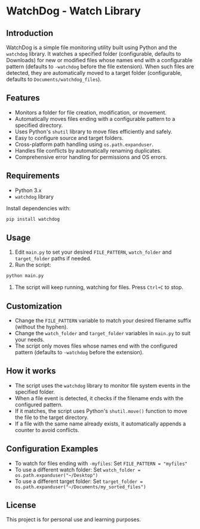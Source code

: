 # WatchDog - Watch Library

## Introduction

WatchDog is a simple file monitoring utility built using Python and the `watchdog` library. It watches a specified folder (configurable, defaults to Downloads) for new or modified files whose names end with a configurable pattern (defaults to `-watchdog` before the file extension). When such files are detected, they are automatically moved to a target folder (configurable, defaults to `Documents/watchdog_files`).

## Features

- Monitors a folder for file creation, modification, or movement.
- Automatically moves files ending with a configurable pattern to a specified directory.
- Uses Python's `shutil` library to move files efficiently and safely.
- Easy to configure source and target folders.
- Cross-platform path handling using `os.path.expanduser`.
- Handles file conflicts by automatically renaming duplicates.
- Comprehensive error handling for permissions and OS errors.

## Requirements

- Python 3.x
- `watchdog` library

Install dependencies with:

```bash
pip install watchdog
```

## Usage

1. Edit `main.py` to set your desired `FILE_PATTERN`, `watch_folder` and `target_folder` paths if needed.
1. Run the script:

```bash
python main.py
```

1. The script will keep running, watching for files. Press `Ctrl+C` to stop.

## Customization

- Change the `FILE_PATTERN` variable to match your desired filename suffix (without the hyphen).
- Change the `watch_folder` and `target_folder` variables in `main.py` to suit your needs.
- The script only moves files whose names end with the configured pattern (defaults to `-watchdog` before the extension).

## How it works

- The script uses the `watchdog` library to monitor file system events in the specified folder.
- When a file event is detected, it checks if the filename ends with the configured pattern.
- If it matches, the script uses Python's `shutil.move()` function to move the file to the target directory.
- If a file with the same name already exists, it automatically appends a counter to avoid conflicts.

## Configuration Examples

- To watch for files ending with `-myfiles`: Set `FILE_PATTERN = "myfiles"`
- To use a different watch folder: Set `watch_folder = os.path.expanduser("~/Desktop")`
- To use a different target folder: Set `target_folder = os.path.expanduser("~/Documents/my_sorted_files")`

## License

This project is for personal use and learning purposes.

